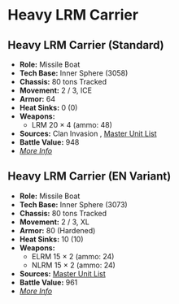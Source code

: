 # Heavy LRM Carrier 

## Heavy LRM Carrier (Standard) 

- **Role:** Missile Boat 
- **Tech Base:** Inner Sphere (3058) 
- **Chassis:** 80 tons Tracked 
- **Movement:** 2 / 3, ICE 
- **Armor:** 64 
- **Heat Sinks:** 0 (0) 
- **Weapons:** 
  - LRM 20 × 4 (ammo: 48) 
- **Sources:** Clan Invasion , [Master Unit List](http://masterunitlist.info/Unit/Details/1440/heavy-lrm-carrier-standard) 
- **Battle Value:** 948 
- [*More Info*](heavy_lrm_carrier/heavy_lrm_carrier_standard.md) 

## Heavy LRM Carrier (EN Variant) 

- **Role:** Missile Boat 
- **Tech Base:** Inner Sphere (3073) 
- **Chassis:** 80 tons Tracked 
- **Movement:** 2 / 3, XL 
- **Armor:** 80 (Hardened) 
- **Heat Sinks:** 10 (10) 
- **Weapons:** 
  - ELRM 15 × 2 (ammo: 24) 
  - NLRM 15 × 2 (ammo: 24) 
- **Sources:** [Master Unit List](http://masterunitlist.info/Unit/Details/1439/heavy-lrm-carrier-en-variant) 
- **Battle Value:** 961 
- [*More Info*](heavy_lrm_carrier/heavy_lrm_carrier_en_variant.md) 

